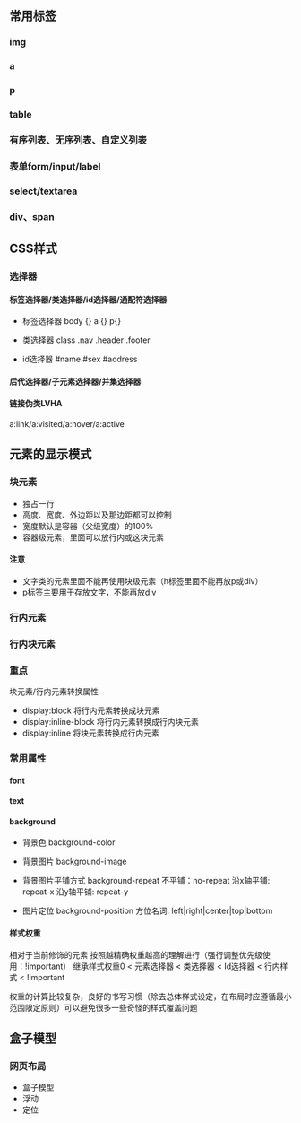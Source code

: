 ## 常用标签

### img
### a
### p
### table
### 有序列表、无序列表、自定义列表
### 表单form/input/label
### select/textarea
### div、span

## CSS样式 

### 选择器

#### 标签选择器/类选择器/id选择器/通配符选择器
- 标签选择器
    body {} 
    a {} 
    p{}

- 类选择器 class
    .nav 
    .header 
    .footer    
- id选择器
    #name
    #sex
    #address

#### 后代选择器/子元素选择器/并集选择器

#### 链接伪类LVHA
a:link/a:visited/a:hover/a:active

## 元素的显示模式
### 块元素
- 独占一行
- 高度、宽度、外边距以及那边距都可以控制
- 宽度默认是容器（父级宽度）的100%
- 容器级元素，里面可以放行内或这块元素
#### 注意
- 文字类的元素里面不能再使用块级元素（h标签里面不能再放p或div）
- p标签主要用于存放文字，不能再放div

### 行内元素
### 行内块元素

### 重点
块元素/行内元素转换属性
- display:block 将行内元素转换成块元素
- display:inline-block 将行内元素转换成行内块元素
- display:inline 将块元素转换成行内元素

### 常用属性
#### font
#### text
#### background
- 背景色
background-color

- 背景图片
background-image

- 背景图片平铺方式
background-repeat
不平铺：no-repeat
沿x轴平铺: repeat-x
沿y轴平铺: repeat-y

- 图片定位
background-position
方位名词: left|right|center|top|bottom

#### 样式权重

相对于当前修饰的元素 按照越精确权重越高的理解进行（强行调整优先级使用：!important）
继承样式权重0 < 元素选择器 < 类选择器 < Id选择器 < 行内样式 < !important

权重的计算比较复杂，良好的书写习惯（除去总体样式设定，在布局时应遵循最小范围限定原则）可以避免很多一些奇怪的样式覆盖问题


## 盒子模型
### 网页布局
- 盒子模型
- 浮动
- 定位








